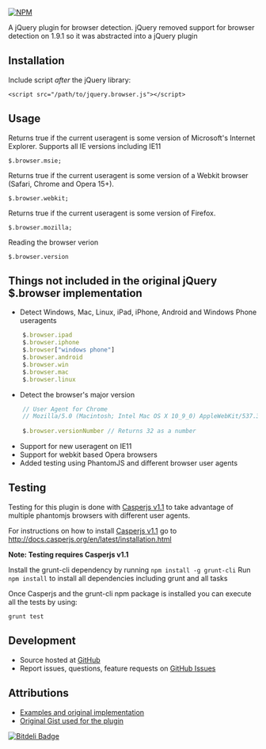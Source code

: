 [![NPM](https://nodei.co/npm/jquery-browser.png)](https://nodei.co/npm/jquery-browser/)

A jQuery plugin for browser detection. jQuery removed support for browser detection on 1.9.1 so it was abstracted into a jQuery plugin

## Installation

Include script *after* the jQuery library:

    <script src="/path/to/jquery.browser.js"></script>

## Usage

Returns true if the current useragent is some version of Microsoft's Internet Explorer. Supports all IE versions including IE11

    $.browser.msie;

Returns true if the current useragent is some version of a Webkit browser (Safari, Chrome and Opera 15+).

    $.browser.webkit;

Returns true if the current useragent is some version of Firefox.

    $.browser.mozilla;

Reading the browser verion
    
    $.browser.version

## Things not included in the original jQuery $.browser implementation

- Detect Windows, Mac, Linux, iPad, iPhone, Android and Windows Phone useragents

```javascript
	$.browser.ipad
	$.browser.iphone
	$.browser["windows phone"]
	$.browser.android
	$.browser.win
	$.browser.mac
	$.browser.linux
```

- Detect the browser's major version

```javascript
	// User Agent for Chrome
	// Mozilla/5.0 (Macintosh; Intel Mac OS X 10_9_0) AppleWebKit/537.36 (KHTML, like Gecko) Chrome/32.0.1664.3 Safari/537.36
	
	$.browser.versionNumber // Returns 32 as a number
```

- Support for new useragent on IE11
- Support for webkit based Opera browsers
- Added testing using PhantomJS and different browser user agents

## Testing

Testing for this plugin is done with [Casperjs v1.1](http://casperjs.org/) to take advantage of multiple phantomjs browsers with different user agents.

For instructions on how to install [Casperjs v1.1](http://casperjs.org/) go to http://docs.casperjs.org/en/latest/installation.html

**Note: Testing requires Casperjs v1.1**

Install the grunt-cli dependency by running `npm install -g grunt-cli`
Run `npm install` to install all dependencies including grunt and all tasks

Once Casperjs and the grunt-cli npm package is installed you can execute all the tests by using:

	grunt test

## Development

- Source hosted at [GitHub](https://github.com/gabceb/jquery-browser-plugin)
- Report issues, questions, feature requests on [GitHub Issues](https://github.com/gabceb/jquery-browser-plugin/issues) 

## Attributions

- [Examples and original implementation](http://api.jquery.com/jQuery.browser/)
- [Original Gist used for the plugin](https://gist.github.com/adeelejaz/4714079)

[![Bitdeli Badge](https://d2weczhvl823v0.cloudfront.net/gabceb/jquery-browser-plugin/trend.png)](https://bitdeli.com/free "Bitdeli Badge")

